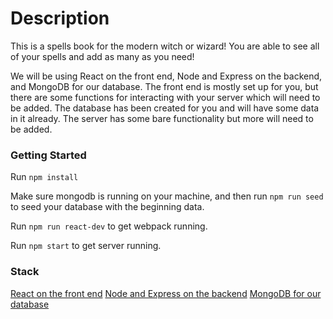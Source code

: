 # Description

This is a spells book for the modern witch or wizard! You are able to see all of your spells and add as many as you need!

We will be using React on the front end, Node and Express on the backend, and MongoDB for our database. The front end is mostly set up for you, but there are some functions for interacting with your server which will need to be added. The database has been created for you and will have some data in it already. The server has some bare functionality but more will need to be added.

### Getting Started

Run ```npm install```

Make sure mongodb is running on your machine, and then run ```npm run seed``` to seed your database with the beginning data.

Run ```npm run react-dev``` to get webpack running.

Run ```npm start``` to get server running.

### Stack
[React on the front end](#https://reactjs.org/)
[Node and Express on the backend](#https://expressjs.com/)
[MongoDB for our database](#https://www.mongodb.com/)
